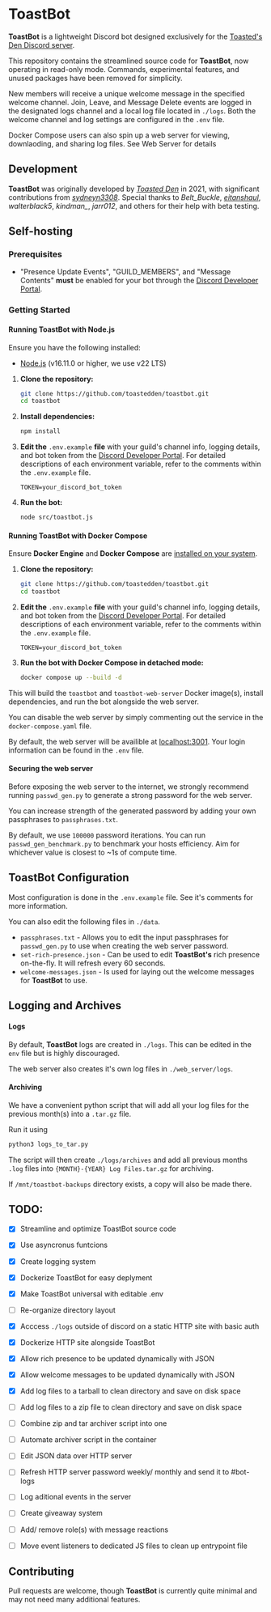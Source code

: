 # ToastBot

**ToastBot** is a lightweight Discord bot designed exclusively for the [Toasted's Den Discord server](https://discord.gg/vWE9vt5j7B).

This repository contains the streamlined source code for **ToastBot**, now operating in read-only mode. Commands, experimental features, and unused packages have been removed for simplicity.

New members will receive a unique welcome message in the specified welcome channel. Join, Leave, and Message Delete events are logged in the designated logs channel and a local log file located in `./logs`. Both the welcome channel and log settings are configured in the `.env` file.

Docker Compose users can also spin up a web server for viewing, downlaoding, and sharing log files. See Web Server for details

## Development

**ToastBot** was originally developed by [*Toasted Den*](https://github.com/toastedden) in 2021, with significant contributions from [*sydneyn3308*](https://github.com/Sydney3308). Special thanks to *Belt_Buckle*, [*eitanshaul*](https://github.com/TheSlicingSword), *walterblack5*, *kindman_*, *jarr012*, and others for their help with beta testing.

## Self-hosting

### Prerequisites

- "Presence Update Events", "GUILD_MEMBERS", and "Message Contents" **must** be enabled for your bot through the [Discord Developer Portal](https://discord.com/developers/applications).

### Getting Started

#### Running ToastBot with **Node.js**

Ensure you have the following installed:
- [Node.js](https://nodejs.org/en/download/package-manager/current) (v16.11.0 or higher, we use v22 LTS)

1. **Clone the repository:**
    ```bash
    git clone https://github.com/toastedden/toastbot.git
    cd toastbot
    ```

2. **Install dependencies:**
    ```bash
    npm install
    ```

3. **Edit the** `.env.example` **file** with your guild's channel info, logging details, and bot token from the [Discord Developer Portal](https://discord.com/developers/applications). For detailed descriptions of each environment variable, refer to the comments within the `.env.example` file.
    ```
    TOKEN=your_discord_bot_token
    ```

4. **Run the bot:**
    ```bash
    node src/toastbot.js
    ```

#### Running ToastBot with **Docker Compose**

Ensure **Docker Engine** and **Docker Compose** are [installed on your system](https://docs.docker.com/compose/install/).

1. **Clone the repository:**
    ```bash
    git clone https://github.com/toastedden/toastbot.git
    cd toastbot
    ```

2. **Edit the** `.env.example` **file** with your guild's channel info, logging details, and bot token from the [Discord Developer Portal](https://discord.com/developers/applications). For detailed descriptions of each environment variable, refer to the comments within the `.env.example` file.
    ```
    TOKEN=your_discord_bot_token
    ```

3. **Run the bot with Docker Compose in detached mode:**
    ```bash
    docker compose up --build -d
    ```

This will build the `toastbot` and `toastbot-web-server` Docker image(s), install dependencies, and run the bot alongside the web server.

You can disable the web server by simply commenting out the service in the `docker-compose.yaml` file.

By default, the web server will be availible at [localhost:3001](http://localhost:3001). Your login information can be found in the `.env` file.

#### Securing the web server

Before exposing the web server to the internet, we strongly recommend running `passwd_gen.py` to generate a strong password for the web server.

You can increase strength of the generated password by adding your own passphrases to `passphrases.txt`.

By default, we use `100000` password iterations. You can run `passwd_gen_benchmark.py` to benchmark your hosts efficiency. Aim for whichever value is closest to ~1s of compute time.

## ToastBot Configuration

Most configuration is done in the `.env.example` file. See it's comments for more information.

You can also edit the following files in `./data`.
- `passphrases.txt` - Allows you to edit the input passphrases for `passwd_gen.py` to use when creating the web server password.
- `set-rich-presence.json` - Can be used to edit **ToastBot's** rich presence on-the-fly. It will refresh every 60 seconds.
- `welcome-messages.json` - Is used for laying out the welcome messages for **ToastBot** to use.


## Logging and Archives

#### Logs

By default, **ToastBot** logs are created in `./logs`. This can be edited in the `env` file but is highly discouraged.

The web server also creates it's own log files in `./web_server/logs`.

#### Archiving

We have a convenient python script that will add all your log files for the previous month(s) into a `.tar.gz` file.

Run it using
```bash
python3 logs_to_tar.py
```

The script will then create `./logs/archives` and add all previous months `.log` files into `{MONTH}-{YEAR} Log Files.tar.gz` for archiving.

If `/mnt/toastbot-backups` directory exists, a copy will also be made there.

## TODO:

- [x] Streamline and optimize ToastBot source code

- [x] Use asyncronus funtcions

- [x] Create logging system

- [x] Dockerize ToastBot for easy deplyment

- [x] Make ToastBot universal with editable .env

- [ ] Re-organize directory layout

- [x] Acccess `./logs` outside of discord on a static HTTP site with basic auth

- [x] Dockerize HTTP site alongside ToastBot

- [x] Allow rich presence to be updated dynamically with JSON

- [x] Allow welcome messages to be updated dynamically with JSON

- [x] Add log files to a tarball to clean directory and save on disk space

- [ ] Add log files to a zip file to clean directory and save on disk space

- [ ] Combine zip and tar archiver script into one

- [ ] Automate archiver script in the container

- [ ] Edit JSON data over HTTP server

- [ ] Refresh HTTP server password weekly/ monthly and send it to #bot-logs

- [ ] Log aditional events in the server

- [ ] Create giveaway system

- [ ] Add/ remove role(s) with message reactions

- [ ] Move event listeners to dedicated JS files to clean up entrypoint file

## Contributing

Pull requests are welcome, though **ToastBot** is currently quite minimal and may not need many additional features.
